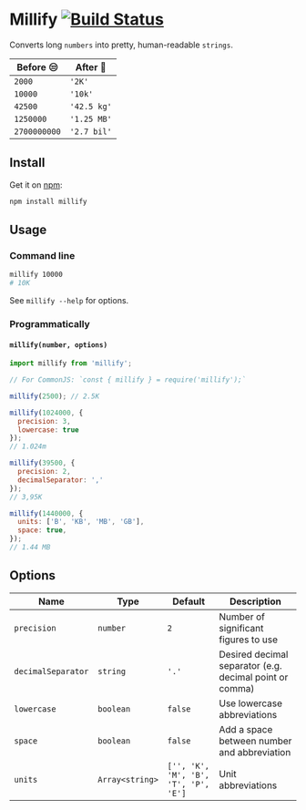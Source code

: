 # Millify [![Build Status](https://travis-ci.org/izolate/millify.svg?branch=master)](https://travis-ci.org/izolate/millify)
Converts long `numbers` into pretty, human-readable `strings`.

Before :unamused: | After :tada:
--- | ---
`2000` | `'2K'`
`10000` | `'10k'`
`42500` | `'42.5 kg'`
`1250000` | `'1.25 MB'`
`2700000000` | `'2.7 bil'`


## Install

Get it on [npm](https://www.npmjs.com/package/millify):

```bash
npm install millify
```
## Usage

### Command line

```bash
millify 10000
# 10K
```
See `millify --help` for options.

### Programmatically

#### `millify(number, options)`

```js
import millify from 'millify';

// For CommonJS: `const { millify } = require('millify');`

millify(2500); // 2.5K

millify(1024000, {
  precision: 3,
  lowercase: true
});
// 1.024m

millify(39500, {
  precision: 2,  
  decimalSeparator: ','
});
// 3,95K

millify(1440000, {
  units: ['B', 'KB', 'MB', 'GB'],
  space: true,
});
// 1.44 MB
```

## Options

Name | Type | Default | Description
--- | --- | --- | ---
`precision` | `number` | `2` | Number of significant figures to use
`decimalSeparator` | `string` | `'.'` | Desired decimal separator (e.g. decimal point or comma)
`lowercase` | `boolean` | `false` | Use lowercase abbreviations
`space` | `boolean` | `false` | Add a space between number and abbreviation
`units` | `Array<string>` | `['', 'K', 'M', 'B', 'T', 'P', 'E']` | Unit abbreviations
